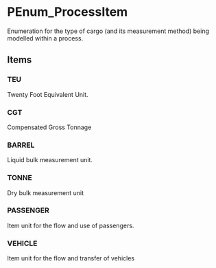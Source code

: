 # PEnum_ProcessItem

Enumeration for the type of cargo (and its measurement method) being modelled within a process.<!-- end of definition -->

## Items

### TEU
Twenty Foot Equivalent Unit.

### CGT
Compensated Gross Tonnage

### BARREL
Liquid bulk measurement unit.

### TONNE
Dry bulk measurement unit

### PASSENGER
Item unit for the flow and use of passengers.

### VEHICLE
Item unit for the flow and transfer of vehicles
